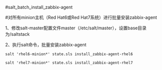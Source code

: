 #salt_batch_install_zabbix-agent

#对所有minion主机（Red Hat6或Red Hat7系统）进行批量安装zabbix-agent

1、修改salt-master配置文件master（/etc/salt/master），设置base目录为/saltstack

2、执行salt命令，批量安装zabbix-agent

	salt 'rhel6-minion*' state.sls install_zabbix-agent-rhel6
	
	salt 'rhel7-minion*' state.sls install_zabbix-agent-rhel7

